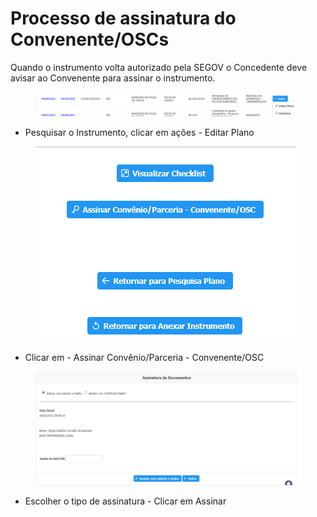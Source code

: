 # Processo de assinatura do Convenente/OSCs

Quando o instrumento volta autorizado pela SEGOV o Concedente deve avisar ao Convenente para assinar o instrumento.

<figure><img src="../../.gitbook/assets/image (4).png" alt=""><figcaption></figcaption></figure>

* Pesquisar o Instrumento, clicar em ações - Editar Plano&#x20;

<figure><img src="../../.gitbook/assets/image (13).png" alt=""><figcaption></figcaption></figure>

* Clicar em - Assinar Convênio/Parceria - Convenente/OSC

<figure><img src="../../.gitbook/assets/image (34).png" alt=""><figcaption></figcaption></figure>

* Escolher o tipo de assinatura - Clicar em Assinar

